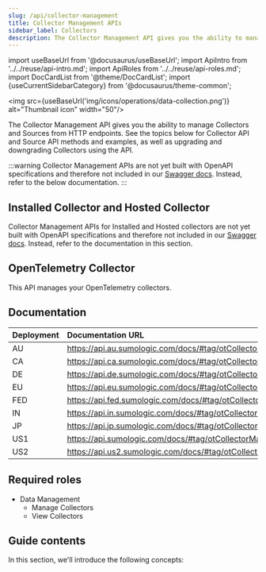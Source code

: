 ```yaml
---
slug: /api/collector-management
title: Collector Management APIs
sidebar_label: Collectors
description: The Collector Management API gives you the ability to manage Collectors and Sources from HTTP endpoints.
---
```


import useBaseUrl from '@docusaurus/useBaseUrl';
import ApiIntro from '../../reuse/api-intro.md';
import ApiRoles from '../../reuse/api-roles.md';
import DocCardList from '@theme/DocCardList';
import {useCurrentSidebarCategory} from '@docusaurus/theme-common';

<img src={useBaseUrl('img/icons/operations/data-collection.png')} alt="Thumbnail icon" width="50"/>

The Collector Management API gives you the ability to manage Collectors and Sources from HTTP endpoints. See the topics below for Collector API and Source API methods and examples, as well as upgrading and downgrading Collectors using the API.

:::warning
Collector Management APIs are not yet built with OpenAPI specifications and therefore not included in our [Swagger docs](https://api.sumologic.com/docs/). Instead, refer to the below documentation.
:::

## Installed Collector and Hosted Collector

Collector Management APIs for Installed and Hosted collectors are not yet built with OpenAPI specifications and therefore not included in our [Swagger docs](https://api.sumologic.com/docs/). Instead, refer to the documentation in this section.


## OpenTelemetry Collector

This API manages your OpenTelemetry collectors.

## Documentation

<ApiIntro/>

| Deployment | Documentation URL |
|:---|:---|
| AU | https://api.au.sumologic.com/docs/#tag/otCollectorManagementExternal |
| CA | https://api.ca.sumologic.com/docs/#tag/otCollectorManagementExternal |
| DE | https://api.de.sumologic.com/docs/#tag/otCollectorManagementExternal |
| EU | https://api.eu.sumologic.com/docs/#tag/otCollectorManagementExternal |
| FED | https://api.fed.sumologic.com/docs/#tag/otCollectorManagementExternal |
| IN | https://api.in.sumologic.com/docs/#tag/otCollectorManagementExternal |
| JP | https://api.jp.sumologic.com/docs/#tag/otCollectorManagementExternal |
| US1 | https://api.sumologic.com/docs/#tag/otCollectorManagementExternal |
| US2 | https://api.us2.sumologic.com/docs/#tag/otCollectorManagementExternal |

## Required roles

<ApiRoles/>

* Data Management
    * Manage Collectors
    * View Collectors

## Guide contents

In this section, we'll introduce the following concepts:

<DocCardList items={useCurrentSidebarCategory().items}/>


